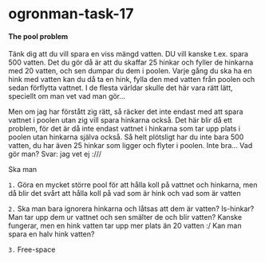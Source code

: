# ogronman-task-17

#### The pool problem

Tänk dig att du vill spara en viss mängd vatten. DU vill kanske t.ex. spara 500 vatten. Det du gör då är att du skaffar 25 hinkar och fyller de hinkarna med 20 vatten, och sen dumpar du dem i poolen. Varje gång du ska ha en hink med vatten kan du då ta en hink, fylla den med vatten från poolen och sedan förflytta vattnet. I de flesta världar skulle det här vara rätt lätt, speciellt om man vet vad man gör... 

Men om jag har förstått zig rätt, så räcker det inte endast med att spara vattnet i poolen utan zig vill spara hinkarna också. Det här blir då ett problem, för det är då inte endast vattnet i hinkarna som tar upp plats i poolen utan hinkarna själva också. Så helt plötsligt har du inte bara 500 vatten, du har även 25 hinkar som ligger och flyter i poolen. Inte bra... Vad gör man? Svar: jag vet ej :/// 

Ska man


`1.` Göra en mycket större pool för att hålla koll på vattnet och hinkarna, men då blir det svårt att hålla koll på vad som är hink och vad som är vatten

`2.` Ska man bara ignorera hinkarna och låtsas att dem är vatten? Is-hinkar? Man tar upp dem ur vattnet och sen smälter de och blir vatten? Kanske fungerar, men en hink vatten tar upp mer plats än 20 vatten :/ Kan man spara en halv hink vatten?

`3.` Free-space
